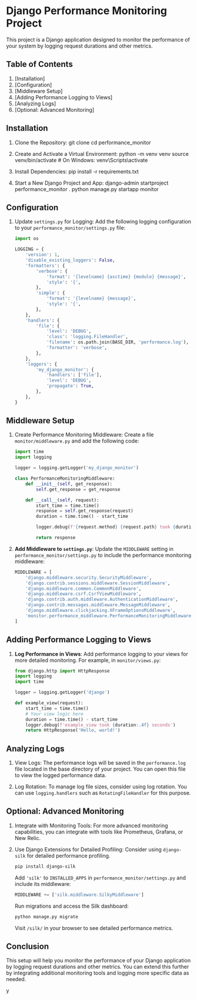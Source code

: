
# Django Performance Monitoring Project

This project is a Django application designed to monitor the performance of your system by logging request durations and other metrics.

## Table of Contents

1. [Installation]
2. [Configuration]
3. [Middleware Setup]
4. [Adding Performance Logging to Views]
5. [Analyzing Logs]
6. [Optional: Advanced Monitoring]

## Installation

1. Clone the Repository:
   git clone [<repository-url>](https://github.com/YENG-SEBASTIAN/djangp-logging-tutorials.git)
   cd performance_monitor

2. Create and Activate a Virtual Environment:
   python -m venv venv
   source venv/bin/activate  # On Windows: venv\Scripts\activate

3. Install Dependencies:
   pip install -r requirements.txt

4. Start a New Django Project and App:
   django-admin startproject performance_monitor .
   python manage.py startapp monitor

## Configuration

1. Update `settings.py` for Logging:
   Add the following logging configuration to your `performance_monitor/settings.py` file:
   
   ```python
   import os

   LOGGING = {
       'version': 1,
       'disable_existing_loggers': False,
       'formatters': {
           'verbose': {
               'format': '{levelname} {asctime} {module} {message}',
               'style': '{',
           },
           'simple': {
               'format': '{levelname} {message}',
               'style': '{',
           },
       },
       'handlers': {
           'file': {
               'level': 'DEBUG',
               'class': 'logging.FileHandler',
               'filename': os.path.join(BASE_DIR, 'performance.log'),
               'formatter': 'verbose',
           },
       },
       'loggers': {
           'my_django_monitor': {
               'handlers': ['file'],
               'level': 'DEBUG',
               'propagate': True,
           },
       },
   }
   ```

## Middleware Setup

1. Create Performance Monitoring Middleware:
   Create a file `monitor/middleware.py` and add the following code:

   ```python
   import time
   import logging

   logger = logging.getLogger('my_django_monitor')

   class PerformanceMonitoringMiddleware:
       def __init__(self, get_response):
           self.get_response = get_response

       def __call__(self, request):
           start_time = time.time()
           response = self.get_response(request)
           duration = time.time() - start_time

           logger.debug(f'{request.method} {request.path} took {duration:.4f} seconds')

           return response
   ```

2. **Add Middleware to `settings.py`**:
   Update the `MIDDLEWARE` setting in `performance_monitor/settings.py` to include the performance monitoring middleware:

   ```python
   MIDDLEWARE = [
       'django.middleware.security.SecurityMiddleware',
       'django.contrib.sessions.middleware.SessionMiddleware',
       'django.middleware.common.CommonMiddleware',
       'django.middleware.csrf.CsrfViewMiddleware',
       'django.contrib.auth.middleware.AuthenticationMiddleware',
       'django.contrib.messages.middleware.MessageMiddleware',
       'django.middleware.clickjacking.XFrameOptionsMiddleware',
       'monitor.performance_middleware.PerformanceMonitoringMiddleware',  # Add this line
   ]
   ```

## Adding Performance Logging to Views

1. **Log Performance in Views**:
   Add performance logging to your views for more detailed monitoring. For example, in `monitor/views.py`:

   ```python
   from django.http import HttpResponse
   import logging
   import time

   logger = logging.getLogger('django')

   def example_view(request):
       start_time = time.time()
       # Your view logic here
       duration = time.time() - start_time
       logger.debug(f'example_view took {duration:.4f} seconds')
       return HttpResponse('Hello, world!')
   ```

## Analyzing Logs

1. View Logs:
   The performance logs will be saved in the `performance.log` file located in the base directory of your project. You can open this file to view the logged performance data.

2. Log Rotation:
   To manage log file sizes, consider using log rotation. You can use `logging.handlers` such as `RotatingFileHandler` for this purpose.

## Optional: Advanced Monitoring

1. Integrate with Monitoring Tools:
   For more advanced monitoring capabilities, you can integrate with tools like Prometheus, Grafana, or New Relic.

2. Use Django Extensions for Detailed Profiling:
   Consider using `django-silk` for detailed performance profiling.

   ```sh
   pip install django-silk
   ```

   Add `'silk'` to `INSTALLED_APPS` in `performance_monitor/settings.py` and include its middleware:

   ```python
   MIDDLEWARE += ['silk.middleware.SilkyMiddleware']
   ```

   Run migrations and access the Silk dashboard:

   ```sh
   python manage.py migrate
   ```

   Visit `/silk/` in your browser to see detailed performance metrics.

## Conclusion

This setup will help you monitor the performance of your Django application by logging request durations and other metrics. You can extend this further by integrating additional monitoring tools and logging more specific data as needed.



y
